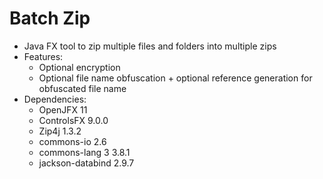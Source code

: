 # Batch Zip
- Java FX tool to zip multiple files and folders into multiple zips
- Features:
	+ Optional encryption
	+ Optional file name obfuscation + optional reference generation for obfuscated file name
- Dependencies:
	+ OpenJFX 11
	+ ControlsFX 9.0.0
	+ Zip4j 1.3.2
	+ commons-io 2.6
	+ commons-lang 3 3.8.1 
	+ jackson-databind 2.9.7
